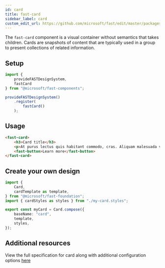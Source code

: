```yaml
---
id: card
title: fast-card
sidebar_label: card
custom_edit_url: https://github.com/microsoft/fast/edit/master/packages/web-components/fast-foundation/src/card/README.md
---
```


The `fast-card` component is a visual container without semantics that takes children. Cards are snapshots of content that are typically used in a group to present collections of related information.

## Setup

```ts
import {
    provideFASTDesignSystem,
    fastCard
} from "@microsoft/fast-components";

provideFASTDesignSystem()
    .register(
        fastCard()
    );
```

## Usage

```html live
<fast-card>
    <h3>Card title</h3>
    <p>At purus lectus quis habitant commodo, cras. Aliquam malesuada velit a tortor. Felis orci tellus netus risus et ultricies augue aliquet.</p>
    <fast-button>Learn more</fast-button>
</fast-card>
```

## Create your own design

```ts
import {
    Card,
    cardTemplate as template,
} from "@microsoft/fast-foundation";
import { cardStyles as styles } from "./my-card.styles";

export const myCard = Card.compose({
    baseName: "card",
    template,
    styles,
});
```

## Additional resources

View the full specification for card along with additional configuration options [here](https://github.com/microsoft/fast/blob/master/packages/web-components/fast-foundation/src/card/card.spec.md)